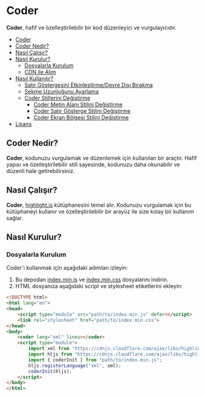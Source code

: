 # Coder

**Coder**, hafif ve özelleştirilebilir bir kod düzenleyici ve vurgulayıcıdır.

- [Coder](#coder)
- [Coder Nedir?](#coder-nedir)
- [Nasıl Çalışır?](#nasıl-çalışır)
- [Nasıl Kurulur?](#nasıl-kurulur)
  - [Dosyalarla Kurulum](#dosyalarla-kurulum)
  - [CDN ile Alım](#cdn-ile-alım)
- [Nasıl Kullanılır?](#nasıl-kullanılır)
  - [Satır Göstergesini Etkinleştirme/Devre Dışı Bırakma](#satır-göstergesini-etkinleştirme-devre-dışı-bırakma)
  - [Sekme Uzunluğunu Ayarlama](#sekme-uzunluğunu-ayarlama)
  - [Coder Stillerini Değiştirme](#coder-stillerini-değiştirme)
    - [Coder Metin Alanı Stilini Değiştirme](#coder-metin-alanı-stilini-değiştirme)
    - [Coder Satır Gösterge Stilini Değiştirme](#coder-satır-gösterge-stilini-değiştirme)
    - [Coder Ekran Bölgesi Stilini Değiştirme](#coder-ekran-bölgesi-stilini-değiştirme)
- [Lisans](#lisans)

## Coder Nedir?

**Coder**, kodunuzu vurgulamak ve düzenlemek için kullanılan bir araçtır. Hafif yapısı ve özelleştirilebilir stili sayesinde, kodunuzu daha okunabilir ve düzenli hale getirebilirsiniz.

## Nasıl Çalışır?

**Coder**, [highlight.js](https://highlightjs.org/) kütüphanesini temel alır. Kodunuzu vurgulamak için bu kütüphaneyi kullanır ve özelleştirilebilir bir arayüz ile size kolay bir kullanım sağlar.

## Nasıl Kurulur?

### Dosyalarla Kurulum

Coder'ı kullanmak için aşağıdaki adımları izleyin:

1. Bu depodan [index.min.js](https://rawcdn.githack.com/sanalzio/coder/master/index.min.js) ve [index.min.css](https://rawcdn.githack.com/sanalzio/coder/master/index.min.css) dosyalarını indirin.
2. HTML dosyanıza aşağıdaki script ve stylesheet etiketlerini ekleyin:

```html
<!DOCTYPE html>
<html lang="en">
<head>
    <script type="module" src="path/to/index.min.js" defer></script>
    <link rel="stylesheet" href="path/to/index.min.css">
</head>
<body>
    <coder lang="xml" lines></coder>
    <script type="module">
        import xml from "https://cdnjs.cloudflare.com/ajax/libs/highlight.js/11.9.0/es/languages/xml.min.js";
        import hljs from "https://cdnjs.cloudflare.com/ajax/libs/highlight.js/11.9.0/es/highlight.min.js";
        import { coderInit } from "path/to/index.min.js";
        hljs.registerLanguage("xml", xml);
        coderInit(hljs);
    </script>
</body>
</html>